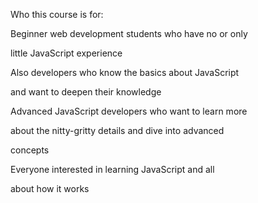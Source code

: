 Who this course is for:

Beginner web development students who have no or only 

little JavaScript experience

Also developers who know the basics about JavaScript 

and want to deepen their knowledge

Advanced JavaScript developers who want to learn more 

about the nitty-gritty details and dive into advanced 

concepts

Everyone interested in learning JavaScript and all 

about how it works